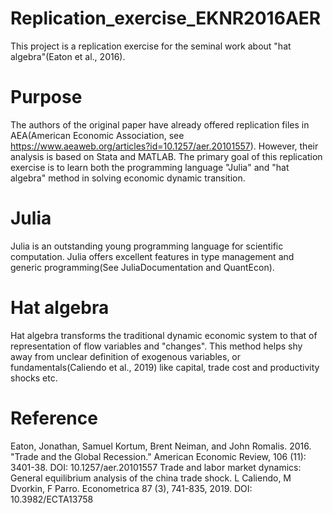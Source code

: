 # Replication_exercise_EKNR2016AER
This project is a replication exercise for the seminal work about "hat algebra"(Eaton et al., 2016).

# Purpose
The authors of the original paper have already offered replication files in AEA(American Economic Association, see https://www.aeaweb.org/articles?id=10.1257/aer.20101557). However, their analysis is based on Stata and MATLAB. The primary goal of this replication exercise is to learn both the programming language "Julia" and "hat algebra" method in solving economic dynamic transition.

# Julia
Julia is an outstanding young programming language for scientific computation. Julia offers excellent features in type management and generic programming(See JuliaDocumentation and QuantEcon).

# Hat algebra
Hat algebra transforms the traditional dynamic economic system to that of representation of flow variables and "changes". This method helps shy away from unclear definition of exogenous variables, or fundamentals(Caliendo et al., 2019) like capital, trade cost and productivity shocks etc.

# Reference
Eaton, Jonathan, Samuel Kortum, Brent Neiman, and John Romalis. 2016. "Trade and the Global Recession." American Economic Review, 106 (11): 3401-38. DOI: 10.1257/aer.20101557
Trade and labor market dynamics: General equilibrium analysis of the china trade shock. L Caliendo, M Dvorkin, F Parro. Econometrica 87 (3), 741-835, 2019. DOI: 10.3982/ECTA13758